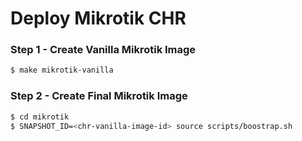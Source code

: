 # Deploy Mikrotik CHR 
### Step 1 - Create Vanilla Mikrotik Image

```bash
$ make mikrotik-vanilla
```

### Step 2 - Create Final Mikrotik Image

```bash
$ cd mikrotik
$ SNAPSHOT_ID=<chr-vanilla-image-id> source scripts/boostrap.sh 
```